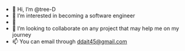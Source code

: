 - 👋 Hi, I’m @tree-D
- 👀 I’m interested in becoming a software engineer
- 🌱  
- 💞️ I’m looking to collaborate on any project that may help me on my journey
- 📫 You can email through ddait45@gmail.com

<!---
tree-D/tree-D is a ✨ special ✨ repository because its `README.md` (this file) appears on your GitHub profile.
You can click the Preview link to take a look at your changes.
--->
